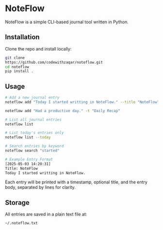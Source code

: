 # NoteFlow

NoteFlow is a simple CLI-based journal tool written in Python.

## Installation

Clone the repo and install locally:

```bash
git clone
https://github.com/codewithzaqar/noteflow.git
cd noteflow
pip install .
```

## Usage

```bash
# Add a new journal entry
noteflow add "Today I started writting in NoteFlow." --title "NoteFlow"

noteflow add "Had a productive day." -t "Daily Recap"

# List all journal entries
noteflow list

# List today's entries only
noteflow list --today

# Search entries by keyword
noteflow search "started"

# Example Entry Format
[2025-05-03 14:20:31]
Title: NoteFlow
Today I started writting in NoteFlow.
```

Each entry will be printed with a timestamp, optional title, and the entry body, separated by lines for clarity.

## Storage

All entries are saved in a plain text file at:
```
~/.noteflow.txt
```